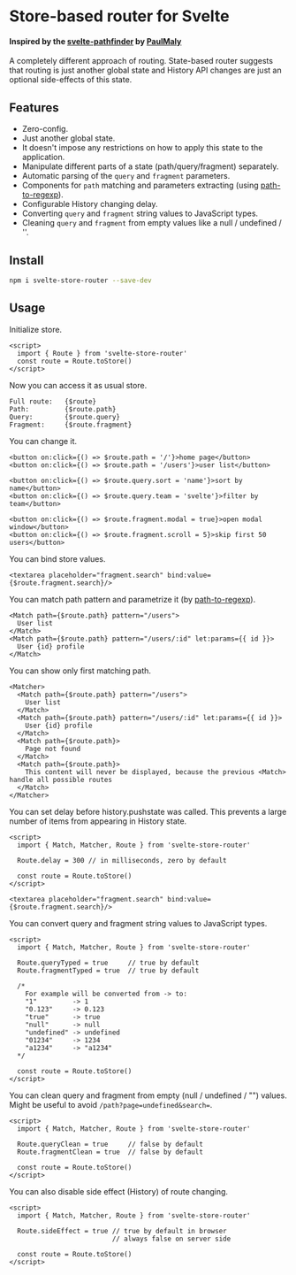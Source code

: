 # Store-based router for Svelte

#### Inspired by the [svelte-pathfinder](https://github.com/PaulMaly/svelte-pathfinder) by [PaulMaly](https://github.com/PaulMaly)

A completely different approach of routing. State-based router suggests that routing is just another global state and History API changes are just an optional side-effects of this state.

## Features

- Zero-config.
- Just another global state.
- It doesn't impose any restrictions on how to apply this state to the application.
- Manipulate different parts of a state (path/query/fragment) separately.
- Automatic parsing of the `query` and `fragment` parameters.
- Components for `path` matching and parameters extracting (using [path-to-regexp](https://github.com/pillarjs/path-to-regexp)).
- Configurable History changing delay.
- Converting `query` and `fragment` string values to JavaScript types.
- Cleaning `query` and `fragment` from empty values like a null / undefined / ''.

## Install

```bash
npm i svelte-store-router --save-dev
```

## Usage

Initialize store.
```
<script>
  import { Route } from 'svelte-store-router'
  const route = Route.toStore()
</script>
```

Now you can access it as usual store.
```svelte
Full route:   {$route}
Path:         {$route.path}
Query:        {$route.query}
Fragment:     {$route.fragment}
```

You can change it.
```svelte
<button on:click={() => $route.path = '/'}>home page</button>
<button on:click={() => $route.path = '/users'}>user list</button>

<button on:click={() => $route.query.sort = 'name'}>sort by name</button>
<button on:click={() => $route.query.team = 'svelte'}>filter by team</button>

<button on:click={() => $route.fragment.modal = true}>open modal window</button>
<button on:click={() => $route.fragment.scroll = 5}>skip first 50 users</button>
```

You can bind store values.
```svelte
<textarea placeholder="fragment.search" bind:value={$route.fragment.search}/>
```

You can match path pattern and parametrize it (by [path-to-regexp](https://github.com/pillarjs/path-to-regexp)).
```svelte
<Match path={$route.path} pattern="/users">
  User list
</Match>
<Match path={$route.path} pattern="/users/:id" let:params={{ id }}>
  User {id} profile
</Match>
```

You can show only first matching path.
```svelte
<Matcher>
  <Match path={$route.path} pattern="/users">
    User list
  </Match>
  <Match path={$route.path} pattern="/users/:id" let:params={{ id }}>
    User {id} profile
  </Match>
  <Match path={$route.path}>
    Page not found
  </Match>
  <Match path={$route.path}>
    This content will never be displayed, because the previous <Match> handle all possible routes
  </Match>
</Matcher>
```

You can set delay before history.pushstate was called. This prevents a large number of items from appearing in History state.
```svelte
<script>
  import { Match, Matcher, Route } from 'svelte-store-router'

  Route.delay = 300 // in milliseconds, zero by default

  const route = Route.toStore()
</script>

<textarea placeholder="fragment.search" bind:value={$route.fragment.search}/>
```

You can convert query and fragment string values to JavaScript types.

```svelte
<script>
  import { Match, Matcher, Route } from 'svelte-store-router'
  
  Route.queryTyped = true     // true by default
  Route.fragmentTyped = true  // true by default
  
  /*
    For example will be converted from -> to:
    "1"         -> 1
    "0.123"     -> 0.123
    "true"      -> true
    "null"      -> null
    "undefined" -> undefined
    "01234"     -> 1234
    "a1234"     -> "a1234"
  */
  
  const route = Route.toStore()
</script>
```

You can clean query and fragment from empty (null / undefined / "") values. Might be useful to avoid `/path?page=undefined&search=`.
```svelte
<script>
  import { Match, Matcher, Route } from 'svelte-store-router'
  
  Route.queryClean = true     // false by default
  Route.fragmentClean = true  // false by default

  const route = Route.toStore()
</script>
```

You can also disable side effect (History) of route changing.
```svelte
<script>
  import { Match, Matcher, Route } from 'svelte-store-router'
  
  Route.sideEffect = true // true by default in browser
                          // always false on server side

  const route = Route.toStore()
</script>
```